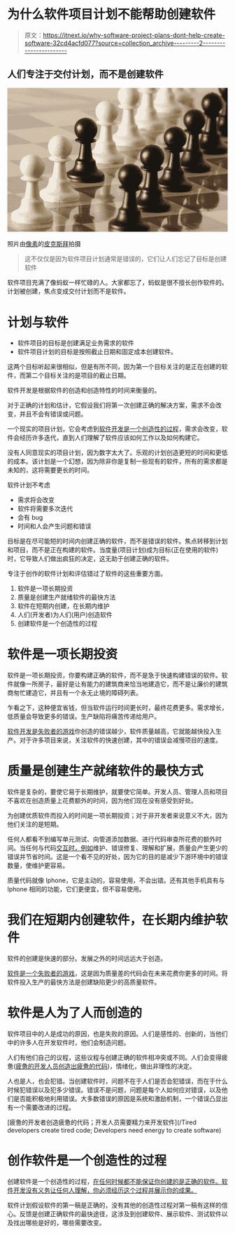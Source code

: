 # 为什么软件项目计划不能帮助创建软件

> 原文：<https://itnext.io/why-software-project-plans-dont-help-create-software-32cd4acfd077?source=collection_archive---------2----------------------->

## 人们专注于交付计划，而不是创建软件

![](img/e5bfad5bd4dfced9a71f6aaeb9e4dc04.png)

照片由[像素](https://www.pexels.com/photo/black-board-board-game-checkerboard-459275/?utm_content=attributionCopyText&utm_medium=referral&utm_source=pexels)的[皮克斯拜](https://www.pexels.com/@pixabay?utm_content=attributionCopyText&utm_medium=referral&utm_source=pexels)拍摄

> 这不仅仅是因为软件项目计划通常是错误的，它们让人们忘记了目标是创建软件

软件项目充满了像蚂蚁一样忙碌的人。大家都忘了，蚂蚁是很不擅长创作软件的。计划被创建，焦点变成交付计划而不是软件。

# 计划与软件

*   软件项目的目标是创建满足业务需求的软件
*   软件项目计划的目标是按照截止日期和固定成本创建软件。

这两个目标听起来很相似，但是有所不同，因为第一个目标关注的是正在创建的软件，而第二个目标关注的是项目的截止日期。

软件开发是根据软件的创造和创造特性的时间来衡量的。

对于正确的计划和估计，它假设我们将第一次创建正确的解决方案，需求不会改变，并且不会有错误或问题。

一个现实的项目计划，它会考虑到[软件开发是一个创造性的过程](https://blog.devgenius.io/software-development-is-a-creative-process-an-original-masterpiece-not-a-paint-by-numbers-1700e05e6d7b)，需求会改变，软件会经历许多迭代，直到人们理解了软件应该如何工作以及如何构建它。

没有人同意现实的项目计划，因为数字太大了。乐观的计划创造更短的时间和更低的成本。该计划是一个幻想，因为除非你是复制一些现有的软件，所有的需求都是未知的，这将需要更长的时间。

软件计划不考虑

*   需求将会改变
*   软件将需要多次迭代
*   会有 bug
*   时间和人会产生问题和错误

目标是在尽可能短的时间内创建正确的软件，而不是错误的软件。焦点转移到计划和项目，而不是正在构建的软件。当度量(项目计划)成为目标(正在使用的软件)时，它导致人们做出疯狂的决定，这无助于创建正确的软件。

专注于创作的软件计划和评估错过了软件的这些重要方面。

1.  软件是一项长期投资
2.  质量是创建生产就绪软件的最快方法
3.  软件在短期内创建，在长期内维护
4.  人们(开发者)为人们(用户)创造软件
5.  创建软件是一个创造性的过程

# **软件是一项长期投资**

软件是一项长期投资，你要构建正确的软件，而不是急于快速构建错误的软件。软件就像一所房子，最好是让有能力的建筑商来恰当地建造它，而不是让廉价的建筑商匆忙建造它，并且有一个永无止境的障碍列表。

乍看之下，这种便宜省钱，但当软件运行时间更长时，最终花费更多。需求增长，低质量会导致更多的错误。生产缺陷将痛苦传递给用户。

[软件开发是失败者的游戏](https://thehosk.medium.com/software-development-is-a-losers-game-fc68bb30d7eb)你创造的错误越少，软件质量越高，它就能越快投入生产。对于许多项目来说，关注软件的快速创建，其中的错误会减慢项目的速度。

# **质量是创建生产就绪软件的最快方式**

软件是复杂的，要使它易于长期维护，就要使它简单。开发人员、管理人员和项目不喜欢在创造质量上花费额外的时间，因为他们现在没有感受到好处。

为创建优质软件而投入的时间是一项长期投资；对于非开发者来说意义不大，因为他们关注的是短期。

任何人都看不到编写单元测试、向管道添加数据、进行代码审查所花费的额外时间。当任何与代码[交互时，例如](/e.g.)维护、错误修复、理解和扩展，质量会产生更少的错误并节省时间。这是一个看不见的好处，因为它的目的是减少下游环境中的错误数量，使维护更容易。

质量代码就像 Iphone，它是主动的，容易使用，不会出错。还有其他手机具有与 Iphone 相同的功能，它们更便宜，但不容易使用。

# **我们在短期内创建软件，在长期内维护软件**

软件的创建是快速的部分。发展之外的时间远远大于创造。

[软件是一个失败者的游戏](https://thehosk.medium.com/software-development-is-a-losers-game-fc68bb30d7eb)，这是因为质量差的代码会在未来花费你更多的时间。将软件投入生产的最快方法是创建缺陷更少的高质量软件。

# **软件是人为了人而创造的**

软件项目中的人是成功的原因，也是失败的原因。人们是感性的、创新的，当他们中的许多人在开发软件时，他们会制造问题。

人们有他们自己的议程，这些议程与创建正确的软件相冲突或不同。人们会变得疲惫([疲惫的开发人员创造出疲惫的代码](/tired-developers-create-tired-code-developers-need-energy-to-create-great-software-7d8e798ad5ae#d2a3))，情绪化，做出非理性的决定。

人也是人，也会犯错。当创建软件时，问题不在于人们是否会犯错误，而在于什么时候犯错误以及犯多少错误。错误不是问题，问题是每个人如何应对错误，以及他们是否能积极地利用错误。大多数错误的原因是系统和激励机制，一个错误凸显出有一个需要改进的过程。

[疲惫的开发者创造疲惫的代码；开发人员需要精力来开发软件](/Tired developers create tired code; Developers need energy to create software)

# **创作软件是一个创造性的过程**

创建软件是一个创造性的过程，[在任何时候都不能保证你创建的是正确的软件。软件开发没有义务让任何人理解，你必须经历这个过程并展示你的成果。](https://blog.devgenius.io/there-are-no-guarantees-when-creating-software-to-survive-embrace-the-unknown-617664b5fe23)

软件计划假设软件的第一稿是正确的，没有其他的创造性过程对第一稿有这样的信心。反馈是创建正确软件的最快途径，这涉及到创建软件、展示软件、测试软件以及找出哪些是好的，哪些需要改变。